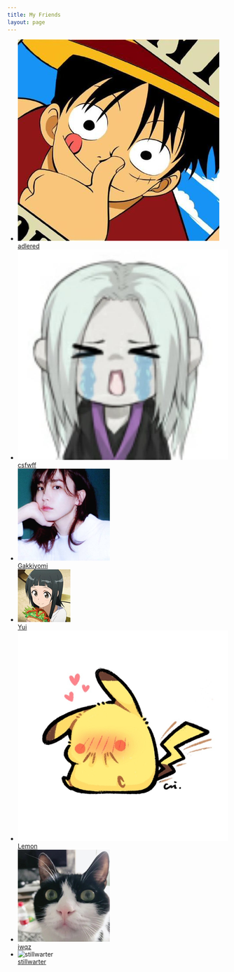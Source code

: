 ```yaml
---
title: My Friends
layout: page
---
```


<style>
.post ul{
    list-style: none;
    padding: 0;
    flex-wrap: wrap;
    display: flex;
    justify-content: space-around;
}
.post ul>li {
    width: 20%;
    position: relative;
    text-align: center;
    margin: 2%;
    min-width: 130px;
}
.post ul>li img {
    width: 60%;
    margin: 20% 20% 5% 20%;
    border-radius: 50%;
    border: 1px solid #bb2222;
}
.post ul>li>a {
    overflow: hidden;
    text-overflow: ellipsis;
    white-space: nowrap;
    display: inline-block;
    width: 100%;
    font-size: .8em;
}
.post ul>li br {
    display: none;
}
</style>

- ![adlered](media/files/friends/adlered.png)  
  [adlered](https://www.stackoverflow.wiki "贼拉正经的技术博客~")  
- ![csfwff](media/files/friends/csfwff.png)  
  [csfwff](https://www.sszsj.cc/ "鼠鼠在碎觉，请勿打扰~")  
- ![Gakkiyomi](media/files/friends/Gakkiyomi.png)  
  [Gakkiyomi](http://gakkiyomi.me/ "为往圣继绝学~")  
- ![Yui](media/files/friends/Yui.gif)  
  [Yui](https://www.lingmx.com/ "戏演一生美如画")  
- ![Lemon](media/files/friends/Lemon.png)  
  [Lemon](https://chenxiaohui.eu.org/ "我年华虚度，空有一身疲惫")  
- ![iwqz](media/files/friends/iwqz.png)    
  [iwqz](https://iwpz.github.io/ "和平哥")  
- ![stillwarter](media/files/friends/stillwarter.gif)  
  [stillwarter](https://stillwarter.github.io/ "可爱猫猫")

<script>
    Array.from(document.querySelectorAll('.post ul>li')).map(e => e.onmouseover = (ev) => {
        let target = ev.target
    }, false)
</script>